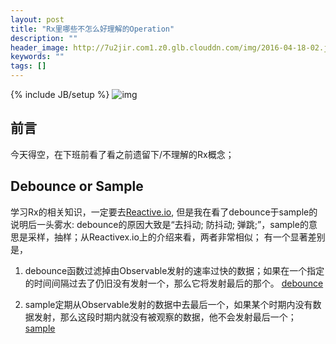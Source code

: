 ```yaml
---
layout: post
title: "Rx里哪些不怎么好理解的Operation"
description: ""
header_image: http://7u2jir.com1.z0.glb.clouddn.com/img/2016-04-18-02.jpg
keywords: ""
tags: []
---
```

{% include JB/setup %}
![img](http://7u2jir.com1.z0.glb.clouddn.com/img/2016-04-18-02.jpg)

## 前言
今天得空，在下班前看了看之前遗留下/不理解的Rx概念；

## Debounce or Sample
学习Rx的相关知识，一定要去[Reactive.io](http://reactivex.io/documentation/operators/debounce.html), 但是我在看了debounce于sample的说明后一头雾水:
debounce的原因大致是“去抖动; 防抖动; 弹跳;”，sample的意思是采样，抽样；从Reactivex.io上的介绍来看，两者非常相似；
有一个显著差别是，
	
1. debounce函数过滤掉由Observable发射的速率过快的数据；如果在一个指定的时间间隔过去了仍旧没有发射一个，那么它将发射最后的那个。
[debounce](http://reactivex.io/documentation/operators/images/debounce.png)

2. sample定期从Observable发射的数据中去最后一个，如果某个时期内没有数据发射，那么这段时期内就没有被观察的数据，他不会发射最后一个；
[sample](http://reactivex.io/documentation/operators/images/sample.png)


## 


